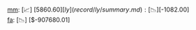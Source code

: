 [mm](record/mm/summary.md): [📈] [$5860.60]  
[ly](record/ly/summary.md): [📉] [$-1082.00]  
[fa](record/fa/summary.md): [📉] [$-907680.01]  
